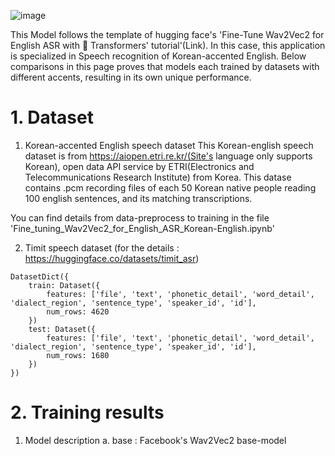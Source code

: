 ![image](https://user-images.githubusercontent.com/13134929/134042337-f0d85334-a24e-4595-88cb-1377a35433d0.png)

 This Model follows the template of hugging face's 'Fine-Tune Wav2Vec2 for English ASR with 🤗 Transformers' tutorial'(Link). In this case, this application is specialized in Speech recognition of Korean-accented English. Below comparisons in this page proves that models each trained by datasets with different accents, resulting in its own unique performance. 

# 1. Dataset

1)  Korean-accented English speech dataset
This Korean-english speech dataset is from https://aiopen.etri.re.kr/(Site's language only supports Korean), open data API service by ETRI(Electronics and Telecommunications Research Institute) from Korea. This datase contains .pcm recording files of each 50 Korean native people reading 100 english sentences, and its matching transcriptions.

You can find details from data-preprocess to training in the file 'Fine_tuning_Wav2Vec2_for_English_ASR_Korean-English.ipynb'

2) Timit speech dataset (for the details : https://huggingface.co/datasets/timit_asr)

``` 
DatasetDict({
    train: Dataset({
        features: ['file', 'text', 'phonetic_detail', 'word_detail', 'dialect_region', 'sentence_type', 'speaker_id', 'id'],
        num_rows: 4620
    })
    test: Dataset({
        features: ['file', 'text', 'phonetic_detail', 'word_detail', 'dialect_region', 'sentence_type', 'speaker_id', 'id'],
        num_rows: 1680
    })
})
```

# 2. Training results

1) Model description
a. base : Facebook's Wav2Vec2 base-model
